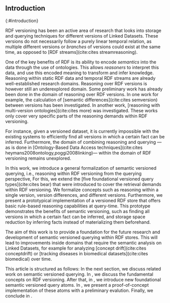 ## Introduction
{:#introduction}

RDF versioning has been an active area of research
that looks into storage and querying techniques for different versions of Linked Datasets.
These versions do not necessarily follow a purely linear temporal relation,
as multiple different versions or _branches_ of versions could exist at the same time,
as opposed to [RDF streams](cite:cites streamreasoning).

One of the key benefits of RDF is its ability to encode _semantics_ into the data through the use of ontologies.
This allows _reasoners_ to interpret this data, and use this encoded meaning to transform and infer knowledge.
Reasoning within static RDF data and temporal RDF streams are already well-established research domains.
Reasoning over RDF versions is however still an underexplored domain.
Some preliminary work has already been done in the domain of reasoning over RDF versions.
In one work for example, the calculation of [semantic differences](cite:cites semversion) between versions has been investigated.
In another work, [reasoning with multi-version ontologies](cite:cites more) was investigated.
These works only cover very specific parts of the reasoning demands within RDF versioning.

For instance, given a versioned dataset,
it is currently impossible with the existing systems to efficiently find all versions in which a certain fact can be inferred.
Furthermore, the domain of combining reasoning and querying
—as is done in [Ontology-Based Data Access techniques](cite:cites heymans2008ontology,poggi2008linking)—
within the domain of RDF versioning remains unexplored.

In this work, we introduce a general formalization of semantic versioned querying,
i.e., reasoning within RDF versioning from the querying perspective,
For this, we extend the [five foundational versioned query types](cite:cites bear) that were introduced
to cover the retrieval demands within RDF versioning.
We formalize concepts such as reasoning within a single version, version differences, and different versions.
Furthermore, we present a prototypical implementation of a versioned RDF store
that offers basic rule-based reasoning capabilities at query-time.
This prototype demonstrates the benefits of semantic versioning,
such as finding all versions in which a certain fact can be inferred,
and storage space reduction by inferring facts instead of materializing them beforehand.

The aim of this work is to provide a foundation
for the future research and development of semantic versioned querying within RDF stores.
This will lead to improvements inside domains that require the semantic analysis on Linked Datasets,
for example for analyzing [concept drift](cite:cites conceptdrift)
or [tracking diseases in biomedical datasets](cite:cites biomedical) over time.

This article is structured as follows:
In the next section, we discuss related work on semantic versioned querying.
In [](#fundamentals), we discuss the fundamental concepts on RDF versioning.
After that, in [](#querying), we introduce new foundational semantic versioned query atoms.
In [](#demo), we present a proof-of-concept implementation of these atoms with a preliminary evalution.
Finally, we conclude in [](#conclusions).
